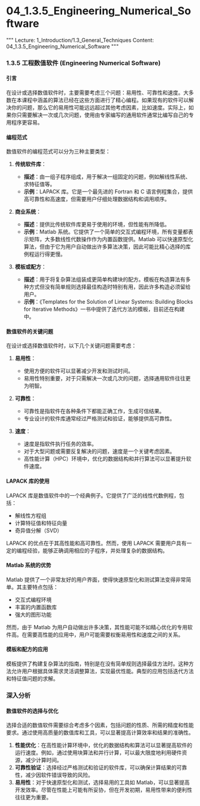 # 04_1.3.5_Engineering_Numerical_Software

"""
Lecture: 1_Introduction/1.3_General_Techniques
Content: 04_1.3.5_Engineering_Numerical_Software
"""

### 1.3.5 工程数值软件 (Engineering Numerical Software)

#### 引言

在设计或选择数值软件时，主要需要考虑三个问题：易用性、可靠性和速度。大多数在本课程中涵盖的算法已经在这些方面进行了精心编程。如果现有的软件可以解决你的问题，那么它的易用性可能远远超过其他考虑因素，比如速度。实际上，如果你只需要解决一次或几次问题，使用由专家编写的通用软件通常比编写自己的专用程序更容易。

#### 编程范式

数值软件的编程范式可以分为三种主要类型：

1. **传统软件库**：
   - **描述**：由一组子程序组成，用于解决一组固定的问题，例如解线性系统、求特征值等。
   - **示例**：LAPACK 库。它是一个最先进的 Fortran 和 C 语言例程集合，提供高可靠性和高速度，但需要用户仔细处理数据结构和调用顺序。

2. **商业系统**：
   - **描述**：提供比传统软件库更易于使用的环境，但性能有所降低。
   - **示例**：Matlab 系统。它提供了一个简单的交互式编程环境，所有变量都表示矩阵，大多数线性代数操作作为内置函数提供。Matlab 可以快速原型化算法，但由于它为用户自动做出许多算法决策，因此可能比精心选择的库例程运行得更慢。

3. **模板或配方**：
   - **描述**：用于将复杂算法组装成更简单构建块的配方。模板在构造算法有多种方式但没有简单规则选择最佳构造时特别有用，因此许多构造必须留给用户。
   - **示例**：《Templates for the Solution of Linear Systems: Building Blocks for Iterative Methods》一书中提供了迭代方法的模板，目前还在构建中。

#### 数值软件的关键问题

在设计或选择数值软件时，以下几个关键问题需要考虑：

1. **易用性**：
   - 使用方便的软件可以显著减少开发和测试时间。
   - 易用性特别重要，对于只需解决一次或几次的问题，选择通用软件往往更为明智。

2. **可靠性**：
   - 可靠性是指软件在各种条件下都能正确工作，生成可信结果。
   - 专业设计的软件库通常经过严格测试和验证，能够提供高可靠性。

3. **速度**：
   - 速度是指软件执行任务的效率。
   - 对于大型问题或需要反复解决的问题，速度是一个关键考虑因素。
   - 高性能计算（HPC）环境中，优化的数据结构和并行算法可以显著提升软件速度。

#### LAPACK 库的使用

LAPACK 库是数值软件中的一个经典例子。它提供了广泛的线性代数例程，包括：

- 解线性方程组
- 计算特征值和特征向量
- 奇异值分解（SVD）

LAPACK 的优点在于其高性能和高可靠性。然而，使用 LAPACK 需要用户具有一定的编程经验，能够正确调用相应的子程序，并处理复杂的数据结构。

#### Matlab 系统的优势

Matlab 提供了一个非常友好的用户界面，使得快速原型化和测试算法变得非常简单。其主要特点包括：

- 交互式编程环境
- 丰富的内置函数库
- 强大的图形功能

然而，由于 Matlab 为用户自动做出许多决策，其性能可能不如精心优化的专用软件高。在需要高性能的应用中，用户可能需要权衡易用性和速度之间的关系。

#### 模板和配方的应用

模板提供了构建复杂算法的指南，特别是在没有简单规则选择最佳方法时。这种方法允许用户根据具体需求灵活调整算法，实现最优性能。典型的应用包括迭代方法和特征值问题的求解。

### 深入分析

#### 数值软件的选择与优化

选择合适的数值软件需要综合考虑多个因素，包括问题的性质、所需的精度和性能要求。通过使用高质量的数值库和工具，可以显著提高计算效率和结果的准确性。

1. **性能优化**：在高性能计算环境中，优化的数据结构和算法可以显著提高软件的运行速度。例如，通过使用块算法和并行计算，可以最大限度地利用硬件资源，减少计算时间。
2. **可靠性验证**：选择经过严格测试和验证的软件库，可以确保计算结果的可靠性，减少因软件错误导致的风险。
3. **易用性**：对于快速原型化和测试，选择易用的工具如 Matlab，可以显著提高开发效率。尽管在性能上可能有所妥协，但在开发初期，易用性带来的便利性往往更为重要。
